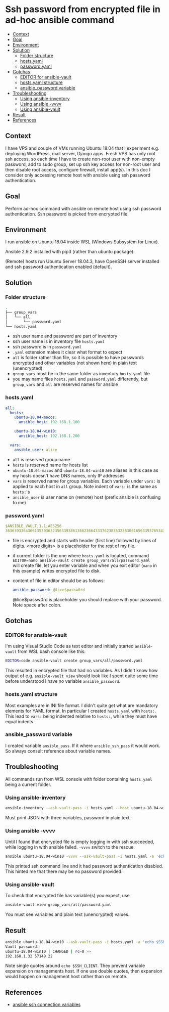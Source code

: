 <!-- omit in toc -->
# Ssh password from encrypted file in ad-hoc ansible command

- [Context](#context)
- [Goal](#goal)
- [Environment](#environment)
- [Solution](#solution)
  - [Folder structure](#folder-structure)
  - [hosts.yaml](#hostsyaml)
  - [password.yaml](#passwordyaml)
- [Gotchas](#gotchas)
  - [EDITOR for ansible-vault](#editor-for-ansible-vault)
  - [hosts.yaml structure](#hostsyaml-structure)
  - [ansible_password variable](#ansible_password-variable)
- [Troubleshooting](#troubleshooting)
  - [Using ansible-inventory](#using-ansible-inventory)
  - [Using ansible -vvvv](#using-ansible--vvvv)
  - [Using ansible-vault](#using-ansible-vault)
- [Result](#result)
- [References](#references)

## Context

I have VPS and couple of VMs running Ubuntu 18.04 that I experiment e.g. deploying WordPress, mail server, Django apps. Fresh VPS has only root ssh access, so each time I have to create non-root user with non-empty password, add to sudo group, set up ssh key access for non-root user and then disable root access, configure firewall, install app(s). In this doc I consider only accessing remote host with ansible using ssh password authentication.

## Goal

Perform ad-hoc command with ansible on remote host using ssh password authentication. Ssh password is picked from encrypted file.

## Environment

I run ansible on Ubuntu 18.04 inside WSL (Windows Subsystem for Linux).

Ansible 2.9.2 installed with pip3 (rather than ubuntu package).

(Remote) hosts run Ubuntu Server 18.04.3, have OpenSSH server installed and ssh password authentication enabled (default).

## Solution

### Folder structure

```bash
.
├── group_vars
│   └── all
│       └── password.yaml
└── hosts.yaml
```

- ssh user name and password are part of inventory
- ssh user name is in inventory file `hosts.yaml`
- ssh password is in `password.yaml`
- `.yaml` extension makes it clear what format to expect
- `all` is folder rather than file, so it is possible to have passwords encrypted and other variables (not shown here) in plain text (unencrypted)
- `group_vars` must be in the same folder as inventory `hosts.yaml` file
- you may name files `hosts.yaml` and `password.yaml` differently, but `group_vars` and `all` are reserved names for ansible

### hosts.yaml

```yaml
all:
  hosts:
    ubuntu-18.04-macos:
      ansible_host: 192.168.1.100

    ubuntu-18.04-win10:
      ansible_host: 192.168.1.200

  vars:
    ansible_user: alice
```

- `all` is reserved group name
- `hosts` is reserved name for hosts list
- `ubuntu-18.04-macos` and `ubuntu-18.04-win10` are aliases in this case as my hosts doesn't have DNS names, only IP addresses
- `vars` is reserved name for group variables. Each variable under `vars:` is applied to each host in `all` group. Note indent of `vars:` is the same as `hosts:`'s
- `ansible_user` is user name on (remote) host (prefix ansible is confusing to me)

### password.yaml

```yaml
$ANSIBLE_VAULT;1.1;AES256
36363933643661353936323563393861366236643337623835323830616563393765343461313266<more digits>
```

- file is encrypted and starts with header (first line) followed by lines of digits. \<more digits\> is a placeholder for the rest of my file.
- if current folder is the one where `hosts.yaml` is located, command
  ```EDITOR=nano ansible-vault create group_vars/all/password.yaml```  
  will create file, let you enter variable and when you exit editor (`nano` in this example) writes encrypted file to disk.
- content of file in editor should be as follows:

  ```yaml
  ansible_password: @lice$passw0rd
  ```

  @lice$passw0rd is placeholder you should replace with your password. Note space after colon.

## Gotchas

### EDITOR for ansible-vault

I'm using Visual Studio Code as text editor and initially started `ansible-vault` from WSL bash console like this:

```bash
EDITOR=code ansible-vault create group_vars/all/password.yaml
```

This resulted in encrypted file that had no variables. As I didn't know how output of e.g. `ansible-vault view` should look like I spent quite some time before understood I have no variable `ansible_password`.

### hosts.yaml structure

Most examples are in INI file format. I didn't quite get what are mandatory elements for YAML format. In particular I created `hosts.yaml` with `hosts:`. This lead to `vars:` being indented relative to `hosts:`, while they must have equal indents.

### ansible_password variable

I created variable `ansible_pass`. If it where `ansible_ssh_pass` it would work. So always consult reference about variable names.

## Troubleshooting

All commands run from WSL console with folder containing `hosts.yaml` being a current folder.

### Using ansible-inventory

```bash
ansible-inventory --ask-vault-pass -i hosts.yaml --host ubuntu-18.04-win10
```

Must print JSON with three variables, password in plain text.

### Using ansible -vvvv

Until I found that encrypted file is empty logging in with ssh succeeded, while logging in with ansible failed. `-vvvv` switch to the rescue.

```bash
ansible ubuntu-18.04-win10 -vvvv --ask-vault-pass -i hosts.yaml -a 'echo $SSH_CLIENT'
```

This printed ssh command line and it had password authentication disabled. This hinted me that there may be no password provided.

### Using ansible-vault

To check that encrypted file has variable(s) you expect, use

```bash
ansible-vault view group_vars/all/password.yaml
```

You must see variables and plain text (unencrypted) values.

## Result

```bash
ansible ubuntu-18.04-win10 --ask-vault-pass -i hosts.yaml -a 'echo $SSH_CLIENT'
Vault password:
ubuntu-18.04-win10 | CHANGED | rc=0 >>
192.168.1.32 57149 22
```

Note single quotes around `echo $SSH_CLIENT`. They prevent variable expansion on managements host. If one use double quotes, then expansion would happen on management host rather than on remote.

## References

- [ansible ssh connection variables](https://docs.ansible.com/ansible/latest/plugins/connection/ssh.html#ssh-connection)
